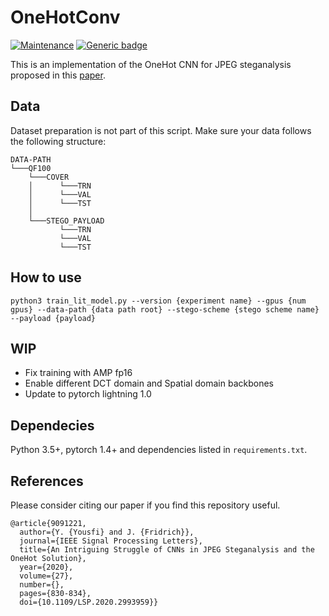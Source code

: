 # OneHotConv

[![Maintenance](https://img.shields.io/badge/Maintained%3F-Yes-green.svg)](https://github.com/YassineYousfi/alaska/issues)
[![Generic badge](https://img.shields.io/badge/Status-Beta-ffa500.svg)](https://github.com/YassineYousfi/alaska/pulse)

This is an implementation of the OneHot CNN for JPEG steganalysis proposed in this [paper](http://www.ws.binghamton.edu/fridrich/Research/OneHot_Revised.pdf).

## Data 
Dataset preparation is not part of this script. Make sure your data follows the following structure:

```
DATA-PATH
└───QF100
    └───COVER
    │      └───TRN
    │      └───VAL
    │      └───TST
    │
    └───STEGO_PAYLOAD
           └───TRN
           └───VAL
           └───TST
```

## How to use
```
python3 train_lit_model.py --version {experiment name} --gpus {num gpus} --data-path {data path root} --stego-scheme {stego scheme name} --payload {payload}
```

## WIP
- Fix training with AMP fp16
- Enable different DCT domain and Spatial domain backbones
- Update to pytorch lightning 1.0

## Dependecies

Python 3.5+, pytorch 1.4+ and dependencies listed in `requirements.txt`.

## References

Please consider citing our paper if you find this repository useful.

```
@article{9091221,
  author={Y. {Yousfi} and J. {Fridrich}},
  journal={IEEE Signal Processing Letters}, 
  title={An Intriguing Struggle of CNNs in JPEG Steganalysis and the OneHot Solution}, 
  year={2020},
  volume={27},
  number={},
  pages={830-834},
  doi={10.1109/LSP.2020.2993959}}
```